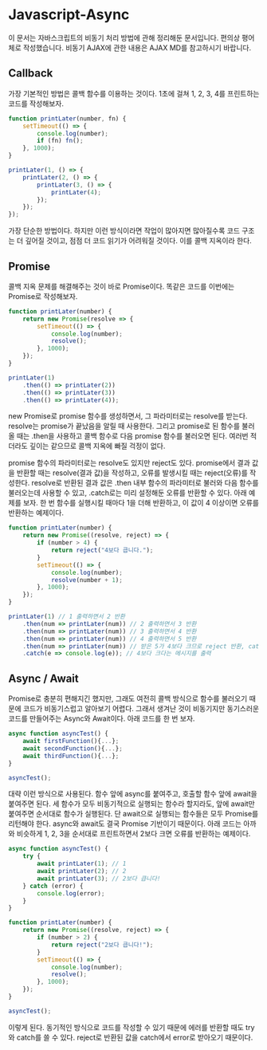 # Javascript-Async

이 문서는 자바스크립트의 비동기 처리 방법에 관해 정리해둔 문서입니다. 편의상 평어체로 작성했습니다. 비동기 AJAX에 관한 내용은 AJAX MD를 참고하시기 바랍니다.

## Callback

가장 기본적인 방법은 콜백 함수를 이용하는 것이다. 1초에 걸쳐 1, 2, 3, 4를 프린트하는 코드를 작성해보자.

```javascript
function printLater(number, fn) {
    setTimeout(() => {
        console.log(number);
        if (fn) fn();
    }, 1000);
}

printLater(1, () => {
    printLater(2, () => {
        printLater(3, () => {
            printLater(4);
        });
    });
});
```

가장 단순한 방법이다. 하지만 이런 방식이라면 작업이 많아지면 많아질수록 코드 구조는 더 깊어질 것이고, 점점 더 코드 읽기가 어려워질 것이다. 이를 콜백 지옥이라 한다.

## Promise

콜백 지옥 문제를 해결해주는 것이 바로 Promise이다. 똑같은 코드를 이번에는 Promise로 작성해보자.

```javascript
function printLater(number) {
    return new Promise(resolve => {
        setTimeout(() => {
            console.log(number);
            resolve();
        }, 1000);
    });
}

printLater(1)
    .then(() => printLater(2))
    .then(() => printLater(3))
    .then(() => printLater(4));
```

new Promise로 promise 함수를 생성하면서, 그 파라미터로는 resolve를 받는다. resolve는 promise가 끝났음을 알릴 때 사용한다. 그리고 promise로 된 함수를 불러올 때는 .then을 사용하고 콜백 함수로 다음 promise 함수를 불러오면 된다. 여러번 적더라도 깊이는 같으므로 콜백 지옥에 빠질 걱정이 없다.

promise 함수의 파라미터로는 resolve도 있지만 reject도 있다. promise에서 결과 값을 반환할 때는 resolve(결과 값)을 작성하고, 오류를 발생시킬 때는 reject(오류)를 작성한다. resolve로 반환된 결과 값은 .then 내부 함수의 파라미터로 불러와 다음 함수를 불러오는데 사용할 수 있고, .catch로는 미리 설정해둔 오류를 반환할 수 있다. 아래 예제를 보자. 한 번 함수를 실행시킬 때마다 1을 더해 반환하고, 이 값이 4 이상이면 오류를 반환하는 예제이다.

```javascript
function printLater(number) {
    return new Promise((resolve, reject) => {
        if (number > 4) {
            return reject("4보다 큽니다.");
        }
        setTimeout(() => {
            console.log(number);
            resolve(number + 1);
        }, 1000);
    });
}

printLater(1) // 1 출력하면서 2 반환
    .then(num => printLater(num)) // 2 출력하면서 3 반환
    .then(num => printLater(num)) // 3 출력하면서 4 반환
    .then(num => printLater(num)) // 4 출력하면서 5 반환
    .then(num => printLater(num)) // 받은 5가 4보다 크므로 reject 반환, catch로 이동
    .catch(e => console.log(e)); // 4보다 크다는 메시지를 출력
```

## Async / Await

Promise로 충분히 편해지긴 했지만, 그래도 여전히 콜백 방식으로 함수를 불러오기 때문에 코드가 비동기스럽고 알아보기 어렵다. 그래서 생겨난 것이 비동기지만 동기스러운 코드를 만들어주는 Async와 Await이다. 아래 코드를 한 번 보자.

```javascript
async function asyncTest() {
	await firstFunction(){...};
	await secondFunction(){...};
	await thirdFunction(){...};
}

asyncTest();
```

대략 이런 방식으로 사용된다. 함수 앞에 async를 붙여주고, 호출할 함수 앞에 await을 붙여주면 된다. 세 함수가 모두 비동기적으로 실행되는 함수라 할지라도, 앞에 await만 붙여주면 순서대로 함수가 실행된다. 단 await으로 실행되는 함수들은 모두 Promise를 리턴해야 한다. async와 await도 결국 Promise 기반이기 때문이다. 아래 코드는 아까와 비슷하게 1, 2, 3을 순서대로 프린트하면서 2보다 크면 오류를 반환하는 예제이다.

```javascript
async function asyncTest() {
    try {
        await printLater(1); // 1
        await printLater(2); // 2
        await printLater(3); // 2보다 큽니다!
    } catch (error) {
        console.log(error);
    }
}

function printLater(number) {
    return new Promise((resolve, reject) => {
        if (number > 2) {
            return reject("2보다 큽니다!");
        }
        setTimeout(() => {
            console.log(number);
            resolve();
        }, 1000);
    });
}

asyncTest();
```

이렇게 된다. 동기적인 방식으로 코드를 작성할 수 있기 때문에 에러를 반환할 때도 try와 catch를 쓸 수 있다. reject로 반환된 값을 catch에서 error로 받아오기 때문이다.
